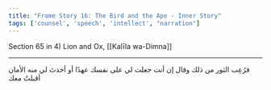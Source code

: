 ```yaml
---
title: "Frame Story 16: The Bird and the Ape - Inner Story"
tags: ['counsel', 'speech', 'intellect', "narration"]
---
```


 Section 65 in 4) Lion and Ox, [[Kalīla wa-Dimna]]

---
فرُعِب الثور من ذلك وقال إن أنت جعلت لي على نفسك عهدًا أو أخذتَ لي منه الأمان أقبلتُ معك
